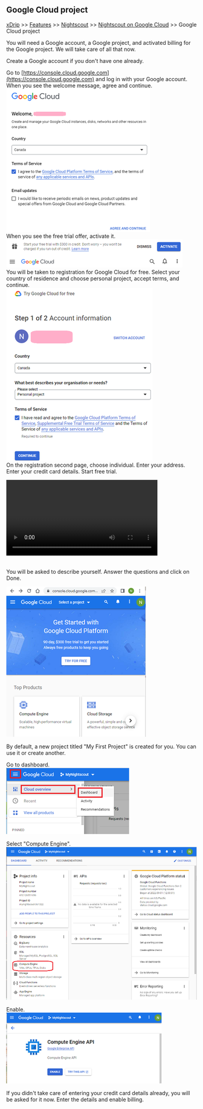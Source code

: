 ## Google Cloud project  
[xDrip](../../README.md) >> [Features](../Features_page) >> [Nightscout](../Nightscout_page) >> [Nightscout on Google Cloud](./GoogleCloud) >> Google Cloud project  
  
You will need a Google account, a Google project, and activated billing for the Google project.  We will take care of all that now.  
  
Create a Google account if you don't have one already.  
  
Go to  [https://console.cloud.google.com](https://console.cloud.google.com) and log in with your Google account.  
When you see the welcome message, agree and continue.  
![](./images/GC_Welcome.png)  
When you see the free trial offer, activate it.  
![](./images/FreeTrial.png)  
You will be taken to registration for Google Cloud for free.  Select your country of residence and choose personal project, accept terms, and continue.  
![](./images/Country.png)  
On the registration second page, choose individual.  Enter your address.  Enter your credit card details.  Start free trial.  
  
<video width="400" controlsList="nodownload" src="./video/VM.mp4" controls>  
</video>  
<br/>  
<br/>  
  
You will be asked to describe yourself.  Answer the questions and click on Done.  
  
![](./images/GoogleCloud.png)  
  
By default, a new project titled "My First Project" is created for you.  You can use it or create another.  
  
Go to dashboard.  
![](./images/Dashboard.png)  
  
Select "Compute Engine".  
![](./images/Dash.png)  
  
Enable.  
![](./images/Enable.png)  

If you didn't take care of entering your credit card details already, you will be asked for it now.  Enter the details and enable billing.  
  
